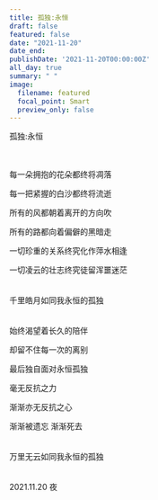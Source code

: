 ```yaml
---
title: 孤独:永恒
draft: false
featured: false
date: "2021-11-20"
date_end: 
publishDate: '2021-11-20T00:00:00Z'
all_day: true
summary: " "
image:
  filename: featured
  focal_point: Smart
  preview_only: false
---
```

孤独:永恒
<br><br><br>

每一朵拥抱的花朵都终将凋落

每一把紧握的白沙都终将流逝

所有的风都朝着离开的方向吹

所有的路都向着偏僻的黑暗走

一切珍重的关系终究化作萍水相逢

一切凌云的壮志终究徒留浑噩迷茫
<br><br><br>
千里皓月如同我永恒的孤独
<br><br><br>
始终渴望着长久的陪伴

却留不住每一次的离别

最后独自面对永恒孤独

毫无反抗之力

渐渐亦无反抗之心

渐渐被遗忘 渐渐死去
<br><br><br>
万里无云如同我永恒的孤独
<br><br><br>
2021.11.20 夜